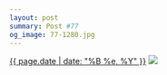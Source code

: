 ```yaml
---
layout: post
summary: Post #77
og_image: 77-1280.jpg
---
```


<p>
  <time><a href="/77">{{ page.date | date: "%B %e, %Y" }}</a></time>
  <a href="/77"><img src="{{ site.assets_url }}/77-640.jpg" srcset="{{ site.assets_url }}/77-1280.jpg 1280w, {{ site.assets_url }}/77-960.jpg 960w, {{ site.assets_url }}/77-640.jpg 640w, {{ site.assets_url }}/77-320.jpg 320w" sizes="(min-width: 700px) 50vw, calc(100vw - 2rem)" /></a>
</p>
